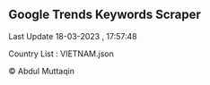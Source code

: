 

## Google Trends Keywords Scraper 
 
Last Update 18-03-2023 , 17:57:48

Country List :
VIETNAM.json



© Abdul Muttaqin 
